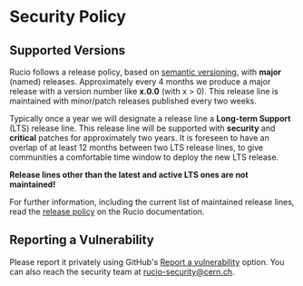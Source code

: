 # Security Policy

## Supported Versions

Rucio follows a release policy, based on [semantic versioning](https://semver.org),
with **major** (named) releases. Approximately every 4 months we produce a major 
release with a version number like **x.0.0** (with x > 0). This release line is 
maintained with minor/patch releases published every two weeks.

Typically once a year we will designate a release line a **Long-term Support** (LTS) 
release line. This release line will be supported with **security** and **critical** 
patches for approximately two years. It is foreseen to have an overlap of at least 
12 months between two LTS release lines, to give communities a comfortable time 
window to deploy the new LTS release.

**Release lines other than the latest and active LTS ones are not maintained!**

For further information, including the current list of maintained release lines, 
read the [release policy](https://rucio.cern.ch/documentation/started/releasepolicy) 
on the Rucio documentation. 

## Reporting a Vulnerability

Please report it privately using GitHub's [Report a vulnerability](https://github.com/rucio/rucio/security/advisories/new) 
option. You can also reach the security team at rucio-security@cern.ch.
